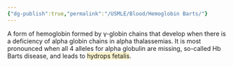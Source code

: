 ```yaml
---
{"dg-publish":true,"permalink":"/USMLE/Blood/Hemoglobin Barts/"}
---
```


A form of hemoglobin formed by γ-globin chains that develop when there is a deficiency of alpha globin chains in alpha thalassemias. It is most pronounced when all 4 alleles for alpha globulin are missing, so-called Hb Barts disease, and leads to <span style="background:rgba(240, 200, 0, 0.2)">hydrops fetalis</span>.  

